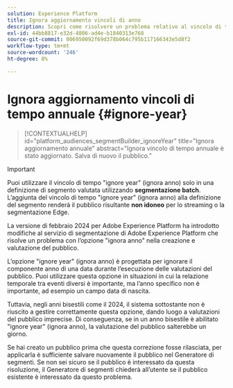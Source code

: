 ```yaml
---
solution: Experience Platform
title: Ignora aggiornamento vincoli di anno
description: Scopri come risolvere un problema relativo al vincolo di tempo ignora anno.
exl-id: 44bb8817-e32d-4806-ad4e-b1840313e768
source-git-commit: 006950092f69d378b064c795b117166343e5d8f2
workflow-type: tm+mt
source-wordcount: '246'
ht-degree: 8%

---
```


# Ignora aggiornamento vincoli di tempo annuale {#ignore-year}

>[!CONTEXTUALHELP]
>id="platform_audiences_segmentBuilder_ignoreYear"
>title="Ignora aggiornamento annuale"
>abstract="Ignora vincolo di tempo annuale è stato aggiornato. Salva di nuovo il pubblico."

>[!IMPORTANT]
>
>Puoi utilizzare il vincolo di tempo &quot;ignore year&quot; (ignora anno) solo in una definizione di segmento valutata utilizzando **segmentazione batch**. L’aggiunta del vincolo di tempo &quot;ignore year&quot; (ignora anno) alla definizione del segmento renderà il pubblico risultante **non idoneo** per lo streaming o la segmentazione Edge.

La versione di febbraio 2024 per Adobe Experience Platform ha introdotto modifiche al servizio di segmentazione di Adobe Experience Platform che risolve un problema con l’opzione &quot;ignora anno&quot; nella creazione e valutazione del pubblico.

L’opzione &quot;ignore year&quot; (ignora anno) è progettata per ignorare il componente anno di una data durante l’esecuzione delle valutazioni del pubblico. Puoi utilizzare questa opzione in situazioni in cui la relazione temporale tra eventi diversi è importante, ma l’anno specifico non è importante, ad esempio un campo data di nascita.

Tuttavia, negli anni bisestili come il 2024, il sistema sottostante non è riuscito a gestire correttamente questa opzione, dando luogo a valutazioni del pubblico imprecise. Di conseguenza, se in un anno bisestile è abilitato &quot;ignore year&quot; (ignora anno), la valutazione del pubblico salterebbe un giorno.

Se hai creato un pubblico prima che questa correzione fosse rilasciata, per applicarla è sufficiente salvare nuovamente il pubblico nel Generatore di segmenti. Se non sei sicuro se il pubblico è interessato da questa risoluzione, il Generatore di segmenti chiederà all’utente se il pubblico esistente è interessato da questo problema.
